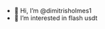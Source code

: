 - 👋 Hi, I’m @dimitrisholmes1
- 👀 I’m interested in flash usdt 


<!---
dimitrisholmes1/dimitrisholmes1 is a ✨ special ✨ repository because its `README.md` (this file) appears on your GitHub profile.
You can click the Preview link to take a look at your changes.
--->

